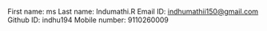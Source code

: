 First name: ms
Last name: Indumathi.R
Email ID: indhumathii150@gmail.com
Github ID: indhu194
Mobile number: 9110260009
